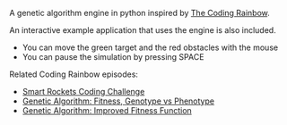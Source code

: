 A genetic algorithm engine in python inspired by [The Coding Rainbow](https://www.youtube.com/user/shiffman).

An interactive example application that uses the engine is also included.
* You can move the green target and the red obstacles with the mouse
* You can pause the simulation by pressing SPACE

Related Coding Rainbow episodes:
* [Smart Rockets Coding Challenge](https://www.youtube.com/watch?v=bGz7mv2vD6g)
* [Genetic Algorithm: Fitness, Genotype vs Phenotype](https://www.youtube.com/watch?v=_of6UVV4HGo)
* [Genetic Algorithm: Improved Fitness Function](https://www.youtube.com/watch?v=HzaLIO9dLbA)

